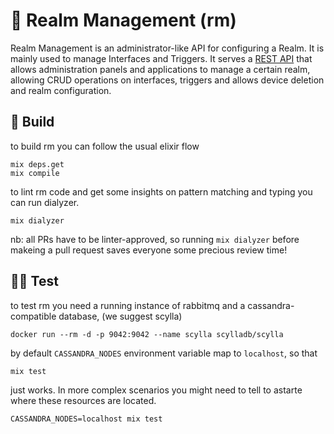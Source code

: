 👑 Realm Management (rm)
========================

Realm Management is an administrator-like API for configuring a Realm. It is
mainly used to manage Interfaces and Triggers. It serves a [REST
API](priv/static/astarte_realm_management.yaml) that allows administration
panels and applications to manage a certain realm, allowing CRUD operations on
interfaces, triggers and allows device deletion and realm configuration.

## 🔧 Build

to build rm you can follow the usual elixir flow

``` shell
mix deps.get
mix compile
```

to lint rm code and get some insights on pattern matching and typing you can
run dialyzer.

``` shell
mix dialyzer
```

nb: all PRs have to be linter-approved, so running `mix dialyzer` before makeing
a pull request saves everyone some precious review time!

## 🧑‍🔬 Test

to test rm you need a running instance of rabbitmq and a cassandra-compatible
database, (we suggest scylla)

``` shell
docker run --rm -d -p 9042:9042 --name scylla scylladb/scylla
```

by default `CASSANDRA_NODES` environment variable map to `localhost`, so that

``` shell
mix test
```

just works. In more complex scenarios you might need to tell to astarte where
these resources are located.

``` shell
CASSANDRA_NODES=localhost mix test
```
